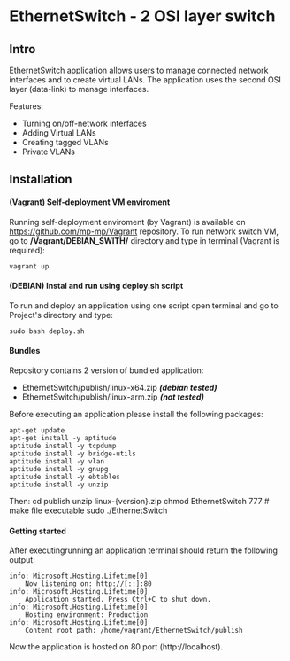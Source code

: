 EthernetSwitch - 2 OSI layer switch
===================================

## Intro
EthernetSwitch application allows users to manage connected network interfaces and to create virtual LANs. The application uses the second OSI layer (data-link) to manage interfaces.

Features:
- Turning on/off-network interfaces 
- Adding Virtual LANs
- Creating tagged VLANs
- Private VLANs

## Installation
#### (**Vagrant**) Self-deployment VM enviroment
Running self-deployment enviroment (by Vagrant) is available on https://github.com/mp-mp/Vagrant repository. To run network switch VM, go to **/Vagrant/DEBIAN_SWITH/** directory and type in terminal (Vagrant is required):
    
    vagrant up
    
#### (**DEBIAN**) Instal and run using deploy.sh script 
To run and deploy an application using one script open terminal and go to Project's directory and type:
    
    sudo bash deploy.sh


#### Bundles
Repository contains 2 version of bundled application:
 - EthernetSwitch/publish/linux-x64.zip ***(debian tested)***
 - EthernetSwitch/publish/linux-arm.zip ***(not tested)***

Before executing an application please install the following packages:

    apt-get update  
    apt-get install -y aptitude
    aptitude install -y tcpdump
    aptitude install -y bridge-utils
    aptitude install -y vlan
    aptitude install -y gnupg
    aptitude install -y ebtables
    aptitude install -y unzip

Then:
	cd publish
	unzip linux-{version}.zip
	chmod EthernetSwitch 777    # make file executable
	sudo ./EthernetSwitch


#### Getting started
After executingrunning an application terminal should return the following output:
	
	info: Microsoft.Hosting.Lifetime[0]
	    Now listening on: http://[::]:80
	info: Microsoft.Hosting.Lifetime[0]
	    Application started. Press Ctrl+C to shut down.
	info: Microsoft.Hosting.Lifetime[0]
	    Hosting environment: Production
	info: Microsoft.Hosting.Lifetime[0]
	    Content root path: /home/vagrant/EthernetSwitch/publish

Now the application is hosted on 80 port (http://localhost).



